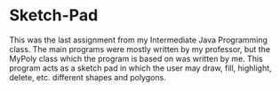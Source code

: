# Sketch-Pad
This was the last assignment from my Intermediate Java Programming class. The main programs were mostly written by my professor, but the MyPoly class which the program is based on was written by me. This program acts as a sketch pad in which the user may draw, fill, highlight, delete, etc. different shapes and polygons.
